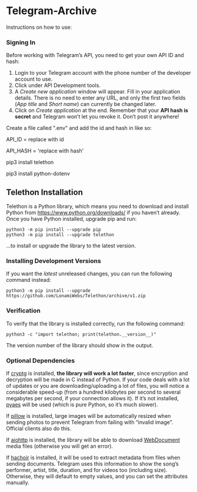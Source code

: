 # Telegram-Archive
 
 Instructions on how to use:
 
### Signing In

Before working with Telegram’s API, you need to get your own API ID and hash:

1. Login to your Telegram account with the phone number of the developer account to use.
2. Click under API Development tools.
3. A *Create new application* window will appear. Fill in your application details. There is no need to enter any URL, and only the first two fields (*App title* and *Short name*) can currently be changed later.
4. Click on *Create application* at the end. Remember that your **API hash is secret** and Telegram won’t let you revoke it. Don’t post it anywhere!
 
 Create a file called ".env" and add the id and hash in like so:
 
 API_ID = replace with id
 
 API_HASH = 'replace with hash'
 
 
pip3 install telethon

pip3 install python-dotenv

## Telethon Installation

Telethon is a Python library, which means you need to download and install Python from https://www.python.org/downloads/ if you haven’t already. Once you have Python installed, upgrade pip and run:

```
python3 -m pip install --upgrade pip
python3 -m pip install --upgrade telethon
```

…to install or upgrade the library to the latest version.

### Installing Development Versions

If you want the *latest* unreleased changes, you can run the following command instead:

```
python3 -m pip install --upgrade https://github.com/LonamiWebs/Telethon/archive/v1.zip

```

### Verification

To verify that the library is installed correctly, run the following command:

```
python3 -c "import telethon; print(telethon.__version__)"
```

The version number of the library should show in the output.

### Optional Dependencies 

If [cryptg](https://github.com/cher-nov/cryptg) is installed, **the library will work a lot faster**, since encryption and decryption will be made in C instead of Python. If your code deals with a lot of updates or you are downloading/uploading a lot of files, you will notice a considerable speed-up (from a hundred kilobytes per second to several megabytes per second, if your connection allows it). If it’s not installed, [pyaes](https://github.com/ricmoo/pyaes) will be used (which is pure Python, so it’s much slower).

If [pillow](https://python-pillow.org/) is installed, large images will be automatically resized when sending photos to prevent Telegram from failing with “invalid image”. Official clients also do this.

If [aiohttp](https://docs.aiohttp.org/en/stable/) is installed, the library will be able to download [WebDocument](https://tl.telethon.dev/constructors/web_document.html) media files (otherwise you will get an error).

If [hachoir](https://hachoir.readthedocs.io/en/latest/) is installed, it will be used to extract metadata from files when sending documents. Telegram uses this information to show the song’s performer, artist, title, duration, and for videos too (including size). Otherwise, they will default to empty values, and you can set the attributes manually.

